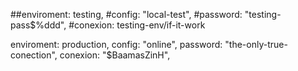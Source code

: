##enviroment: testing,
#config: "local-test",
#password: "testing-pass$%ddd",
#conexion: testing-env/if-it-work

enviroment: production,
config: "online",
password: "the-only-true-conection",
conexion: "$BaamasZinH",
